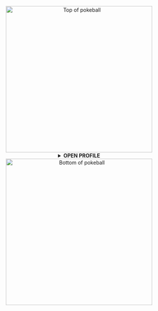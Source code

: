 <div align="center">
  <a href="#">
    <img width="400px" alt="Top of pokeball" src="https://muhan.li/assets/muhac_readme/pokeball_top.png" />
  </a>

  <details>
    <summary><b>OPEN PROFILE</b></summary>
    <br />
    <img src="https://gpvc.arturio.dev/muhac" alt="Profile views" />
    <p>&thinsp;</p>
  </details>

  <a href="#">
    <img width="400px" alt="Bottom of pokeball" src="https://muhan.li/assets/muhac_readme/pokeball_bottom.png" />
  </a>
</div>
